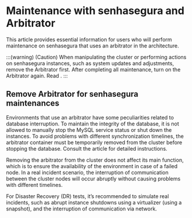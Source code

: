# Maintenance with senhasegura and Arbitrator 

This article provides essential information for users who will perform maintenance on senhasegura that uses an arbitrator in the architecture.

:::(warning) (Caution)
When manipulating the cluster or performing actions on senhasegura instances, such as system updates and adjustments, remove the Arbitrator first. After completing all maintenance, turn on the Arbitrator again.
Read .
:::

## Remove Arbitrator for senhasegura maintenances

Environments that use an arbitrator have some peculiarities related to database interruption. To maintain the integrity of the database, it is not allowed to manually stop the MySQL service status or shut down the instances. To avoid problems with different synchronization timelines, the arbitrator container must be temporarily removed from the cluster before stopping the database. Consult the article  for detailed instructions.

Removing the arbitrator from the cluster does not affect its main function, which is to ensure the availability of the environment in case of a failed node. In a real incident scenario, the interruption of communication between the cluster nodes will occur abruptly without causing problems with different timelines.

For Disaster Recovery (DR) tests, it’s recommended to simulate real incidents, such as abrupt instance shutdowns using a virtualizer (using a snapshot), and the interruption of communication via network.